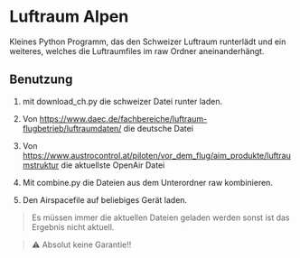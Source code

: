 # Luftraum Alpen

Kleines Python Programm, das den Schweizer Luftraum runterlädt und ein weiteres, welches die Luftraumfiles im raw Ordner aneinanderhängt.
## Benutzung

1. mit download_ch.py die schweizer Datei runter laden.

2. Von https://www.daec.de/fachbereiche/luftraum-flugbetrieb/luftraumdaten/ die deutsche Datei
3. Von https://www.austrocontrol.at/piloten/vor_dem_flug/aim_produkte/luftraumstruktur die aktuellste OpenAir Datei
4. Mit combine.py die Dateien aus dem Unterordner raw kombinieren.
5. Den Airspacefile auf beliebiges Gerät laden.

> Es müssen immer die aktuellen Dateien geladen werden sonst ist das Ergebnis nicht aktuell. 

>  :warning: Absolut keine Garantie!!